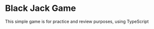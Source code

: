 <h1>Black Jack Game</h1>
<p>
  This simple game is for practice and review purposes, using TypeScript
</p>

